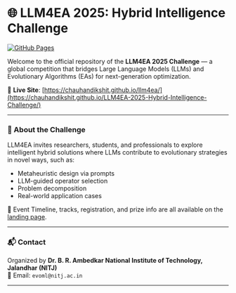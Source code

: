 # 🌐 LLM4EA 2025: Hybrid Intelligence Challenge

[![GitHub Pages](https://img.shields.io/badge/View%20Live%20Site-LLM4EA%202025-blueviolet)](https://chauhandikshit.github.io/LLM4EA-2025-Hybrid-Intelligence-Challenge/)

Welcome to the official repository of the **LLM4EA 2025 Challenge** — a global competition that bridges Large Language Models (LLMs) and Evolutionary Algorithms (EAs) for next-generation optimization.

🔗 **Live Site**: [https://chauhandikshit.github.io/llm4ea/](https://chauhandikshit.github.io/LLM4EA-2025-Hybrid-Intelligence-Challenge/)

---

### 🚀 About the Challenge

LLM4EA invites researchers, students, and professionals to explore intelligent hybrid solutions where LLMs contribute to evolutionary strategies in novel ways, such as:

- Metaheuristic design via prompts
- LLM-guided operator selection
- Problem decomposition
- Real-world application cases

📅 Event Timeline, tracks, registration, and prize info are all available on the [landing page](https://chauhandikshit.github.io/LLM4EA-2025-Hybrid-Intelligence-Challenge/).

---

### 📬 Contact

Organized by **Dr. B. R. Ambedkar National Institute of Technology, Jalandhar (NITJ)**  
📧 Email: `evoml@nitj.ac.in`

---
